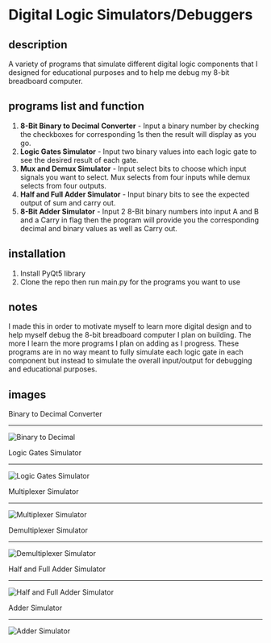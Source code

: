 # Digital Logic Simulators/Debuggers

## description
A variety of programs that simulate different digital logic components that I designed for educational purposes and to help me debug my 8-bit breadboard computer.

## programs list and function

1. __8-Bit Binary to Decimal Converter__ - Input a binary number by checking the checkboxes for corresponding 1s then the result will display as you go.
2. __Logic Gates Simulator__ - Input two binary values into each logic gate to see the desired result of each gate.
3. __Mux and Demux Simulator__ - Input select bits to choose which input signals you want to select. Mux selects from four inputs while demux selects from four outputs.
4. __Half and Full Adder Simulator__ - Input binary bits to see the expected output of sum and carry out.
5. __8-Bit Adder Simulator__ - Input 2 8-Bit binary numbers into input A and B and a Carry in flag then the program will provide you the corresponding decimal and binary values as well as Carry out.

## installation

1. Install PyQt5 library
2. Clone the repo then run main.py for the programs you want to use

## notes

I made this in order to motivate myself to learn more digital design and to help myself debug the 8-bit breadboard computer I plan on building. The more I learn the more programs I plan on adding as I progress. These programs are in no way meant to fully simulate each logic gate in each component but instead to simulate the overall input/output for debugging and educational purposes.

## images
Binary to Decimal Converter
___

![Binary to Decimal](https://cdn.discordapp.com/attachments/563283331345678338/712890337349074994/unknown.png)

Logic Gates Simulator
___

![Logic Gates Simulator](https://cdn.discordapp.com/attachments/563283331345678338/713227938111160390/unknown.png)

Multiplexer Simulator
___

![Multiplexer Simulator](https://cdn.discordapp.com/attachments/563283331345678338/713625613155434546/unknown.png)

Demultiplexer Simulator
___

![Demultiplexer Simulator](https://cdn.discordapp.com/attachments/563283331345678338/713625874104320051/unknown.png)

Half and Full Adder Simulator
___

![Half and Full Adder Simulator](https://cdn.discordapp.com/attachments/563283331345678338/713940842771120248/unknown.png)

Adder Simulator
___

![Adder Simulator](https://cdn.discordapp.com/attachments/563283331345678338/712947487400263680/unknown.png)
